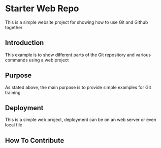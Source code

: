 # Starter Web Repo

This is a simple website project for showing  how to use Git and Github together

## Introduction

This example is to show different parts of the Git repository and various commands using a web project

## Purpose

As stated above, the main purpose is to provide simple examples for Git training

## Deployment

This is a simple web project, deployment can be on an web server or even local file

## How To Contribute